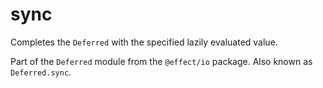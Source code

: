 # sync

Completes the `Deferred` with the specified lazily evaluated value.

Part of the `Deferred` module from the `@effect/io` package. Also known as `Deferred.sync`.
